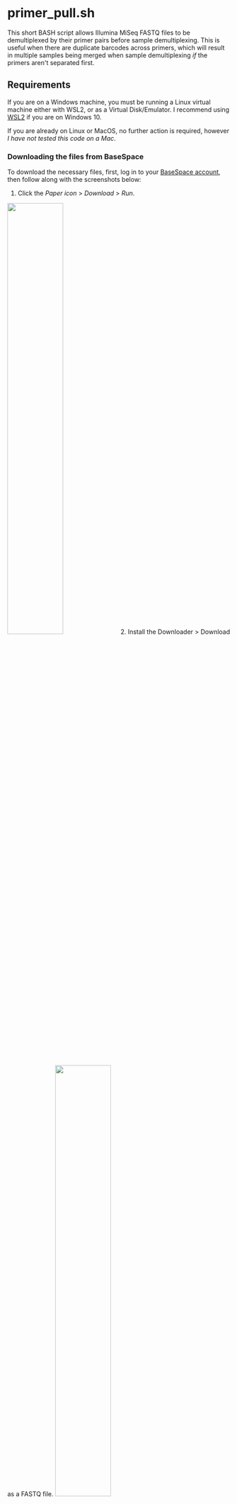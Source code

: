 # primer_pull.sh
This short BASH script allows Illumina MiSeq FASTQ files to be demultiplexed by their primer pairs before sample demultiplexing. This is useful when there are duplicate barcodes across primers, which will result in multiple samples being merged when sample demultiplexing _if_ the primers aren't separated first.

## Requirements
If you are on a Windows machine, you must be running a Linux virtual machine either with WSL2, or as a Virtual Disk/Emulator.
I recommend using [WSL2](https://docs.microsoft.com/en-us/windows/wsl/install-win10) if you are on Windows 10.

If you are already on Linux or MacOS, no further action is required, however _I have not tested this code on a Mac_.

### Downloading the files from BaseSpace
To download the necessary files, first, log in to your [BaseSpace account](https://basespace.illumina.com), then follow along with the screenshots below:

1. Click the _Paper icon_ > _Download_ > _Run_.
<img src="https://github.com/nweerasu/primer_pull/blob/main/downloadFASTQ/base1.PNG" width=50% height=50%>
2. Install the Downloader > Download as a FASTQ file.
<img src="https://github.com/nweerasu/primer_pull/blob/main/downloadFASTQ/base2.PNG" width=50% height=50%>

***

## Modifying the code
There are 3 required options to run this code:

- -f     forward original fastq **(required)**
- -r     reverse original fastq **(required)**
- -p     forward primer sequence [ITS2; LSUA; LSUBG, rbcLa, psbA3] **(required)**
- -h     show the help message

Each primer sequence is defined within the script, if you need to modfy the script to add in your specific **forward** primer sequence, please do so at the primer definition section ~line 54, under a new primer heading[<sup>1</sup>](#1). Any [wobble bases](https://www.bioinformatics.org/sms/iupac.html) must be defined and enclosed within square brackets [ ].

## To run the script
1. Unzip the BaseSpace files and place the forward and reverse .fastq files into your working directory. This can be done using commandline `gunzip` (WSL2, MacOS, Linux) or via gui (Windows Explorer) using [7zip](https://www.7-zip.org/) (Windows).
2. Download and place the `primer_pull.sh` script into your working directory.
3. Open a Terminal window and navigate to your working directory using commands such as `cd`, `ls`.
4. Set executable permissions for the script in Terminal using `chmod u+x ./primer_pull.sh`. This will allow your program to run.
5. Run the script using `./primer_pull.sh -f <forward reads.fastq> -r <reverse_reads.fastq> -p <primer name>`

## Output files
The output files will be created in order:
1. `<primer>_R1.fastq` - this will be your forward reads with the specified primer **(keep)**
2. `<primer>_samples.txt` - this will contain the unique sequence ID that will be used to search your reverse fastq file (can be discarded)
3. `<primer>_R2.fastq` - this will be your reverse reads with the specified primer **(keep)**

A console output will provide a sanity-check, to make sure the number of reads in each file matches. The difference should be 0. 

A final elapsed time output will be provided.

Repeat the above for each set of primers within your fastq files.

***

## Next steps
### Demultiplexing samples
1. After each of your primers have been demultiplexed, proceed with the `demultiplex_dada2.pl` from [Dr. Greg Gloor's GitHub repository](https://github.com/ggloor/miseq_bin).
   + You will need to create a `samples.txt` file for **each** primer set, examples can be found in the readme section. For ease of creation, I recommend using MS Excel to create a template with all your samples across all primers, and then convert to a text file.
   + Open the samples.txt file in a text editor and double check _(!!)_ that the format is **tab-delimited**, **plain text**, **Unicode UTF-8**, and **UNIX line feeds**.
2. To run the `demultiplex_dada2.pl` script from ggloor, you will have to:
   + Modify the shebang line **(if you are in Windows)** to: `#!/usr/bin/perl -w`; otherwise for Unix machines, leave the shebang as: `#!/usr/bin/env perl -w`
   + Modify the primer variables to include the **number of bases of your primer** (counting wobble bases only as 1 nt).
   + Specify your barcode length just below the primer definition section to the length of most of your barcodes (8). Individual primers with different barcode lengths can be specified as ggloor has done in their original script, e.g.
```
$bclen = 8 if $ARGV[3] eq "MCHII_SOSP"; # check that the primer names match, capitalizations included
$bclen = 8 if $ARGV[3] eq "SOSP";
```
   + Alternatively, copy and paste the following chunk of code into your unedited copy from ggloor **if** you are in the Thorn Lab or are using our primers. Check the primer references below to make sure the same primers are being used.

```
#!/usr/bin/perl -w
use strict; 

my @lprimerlen = (16, 22, 20, 18, 27, 23);  # length of forward primer
my @rprimerlen = (20, 26, 21, 17, 21, 24);  # length of reverse primer

my  $primer = 1;
if ( defined $ARGV[3]){  # list of all possible primers
	$primer = 0 if $ARGV[3] eq "PROKV4";
	$primer = 2 if $ARGV[3] eq "LSUA";
	$primer = 1 if $ARGV[3] eq "ITS2";
	$primer = 2 if $ARGV[3] eq "LSUBG";
	$primer = 4 if $ARGV[3] eq "rbcLa";
	$primer = 5 if $ARGV[3] eq "psbA3";
	$primer = 6 if $ARGV[3] eq "AMFV4";

my %samples;
my $bclen = 8; # Change this to the length of your barcodes (ALL barcodes must be this length)
```

Run the script using the instructions provided in ggloor's GitHub page for each primer. 

### Bioinformatic analysis
4. After demultiplexing within samples, you are free to filter, overlap, chimera-check, and classify your sequences[<sup>2</sup>](#2). Options include:
	+ the [dada2 tutorial](https://benjjneb.github.io/dada2/tutorial.html). Read and follow along with a smaller subset to make sure you fully understand the process before attempting the Big Data tutorial.
	+ the [dada2 Big Data tutorial](https://benjjneb.github.io/dada2/bigdata.html) if you have a lot of samples per primer, and if you find your R program crashing due to insufficient computer RAM or processing power. _Note:_ this will likely happen if you are on a personal computer.

***

[<sup>1</sup>](#1) It is recommended to download a reliable text editor for your platform: [notepad++](https://notepad-plus-plus.org/) for Windows; [Sublime Text](https://www.sublimetext.com/) for Mac or Linux.

[<sup>2</sup>](#2) ASVs are created through dada2, which are becoming increasingly popular over OTUs created by Mothur, QIIME and other demultiplexing pipelines.

***
# Appendix

## Primers

**AMFV4 (AMV4.5N-F/AMDG-R)**: rRNA 18S V4; Fungi; Glomeromycota (Sato _et al._, 2005)

**ITS2 (5.8S_Fun [F]/ITS4_Fun [R])**: rRNA ITS-2; Fungi (Taylor _et al._, 2016)

**LSUA (28S200A-F/28S476A-R)**: rRNA 28S D1-D2 region; Fungi; Ascomycota (Asemaninejad _et al._, 2016)

**LSUBG (28S200-F/28S481-R)**: rRNA 28S D1-D2 region; Fungi; non-Ascomycota (Asemaninejad _et al._, 2016)

**ProkV4 (U518F/806R)**: rRNA 18S V4 region; Bacteria/Archaea (Caporaso _et al._, 2011)

**rbcLa (rbcLa-F/rbcLa-R)**: ribulose-1,5-bisphosphate 156 carboxylase/oxygenase; Viridiplantae (Kress _et al._, 2009)

**psbA3 (psbA3-F/trnH-R)**: trnH-psbA spacer; Viridiplantae (Kress _et al._, 2009)


## References

Asemaninejad, Asma, et al. 2016. “New Primers for Discovering Fungal Diversity Using Nuclear Large Ribosomal DNA.” PLoS ONE 11 (7) [doi:10.1371/journal.pone.0159043](https://journals.plos.org/plosone/article?id=10.1371/journal.pone.0159043).

Caporaso, J Gregory, et al. 2011. “Global Patterns of 16S RRNA Diversity at a Depth of Millions of Sequences per Sample.” Proceedings of the National Academy of Sciences 108 (Supplement 1): 4516–4522. [doi:10.1073/pnas.1000080107](https://doi.org/10.1073/pnas.1000080107).

Kress, W.J., et al. 2009. “Plant DNA Barcodes and a Community Phylogeny of a Tropical Forest Dynamics Plot in Panama.” Proceedings of the National Academy of Sciences USA 106 (44): 18621–18626 [doi:10.1073/pnas.0909820106](https://doi.org/10.1073/pnas.0909820106).

Taylor, D Lee, et al. 2016. “Accurate Estimation of Fungal Diversity and Abundance through Improved Lineage-Specific Primers Optimized for Illumina Amplicon Sequencing.” Applied and Environmental Microbiology 82 (24): 7217–7226 [doi.org/10.1128/AEM.02576-16](https://doi.org/10.1128/AEM.02576-16).

Sato, Kouichi, et al. 2005. “A New Primer for Discrimination of Arbuscular Mycorrhizal Fungi with Polymerase Chain Reaction-Denature Gradient Gel Electrophoresis.” Grassland Science 51 (2): 179–181. [doi:10.1111/j.1744-697X.2005.00023.x](https://doi.org/10.1111/j.1744-697X.2005.00023.x)
